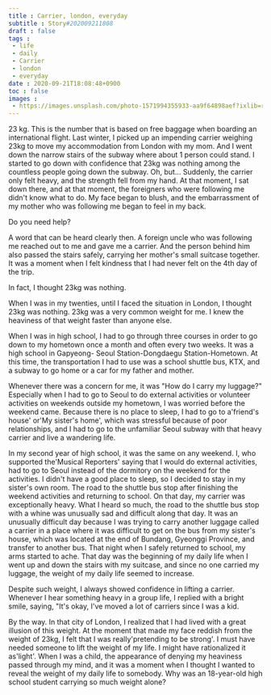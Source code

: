 ```yaml
---
title : Carrier, london, everyday
subtitle : Story#202009211808
draft : false
tags :
 - life
 - daily
 - Carrier
 - london
 - everyday
date : 2020-09-21T18:08:48+0900
toc : false
images : 
 - https://images.unsplash.com/photo-1571994355933-aa9f64898aef?ixlib=rb-1.2.1&q=85&fm=jpg&crop=entropy&cs=srgb&ixid=eyJhcHBfaWQiOjE1NTU0OX0
---
```

23 kg. This is the number that is based on free baggage when boarding an international flight. Last winter, I picked up an impending carrier weighing 23kg to move my accommodation from London with my mom. And I went down the narrow stairs of the subway where about 1 person could stand. I started to go down with confidence that 23kg was nothing among the countless people going down the subway. Oh, but... Suddenly, the carrier only felt heavy, and the strength fell from my hand. At that moment, I sat down there, and at that moment, the foreigners who were following me didn't know what to do. My face began to blush, and the embarrassment of my mother who was following me began to feel in my back.  

Do you need help?  

A word that can be heard clearly then. A foreign uncle who was following me reached out to me and gave me a carrier. And the person behind him also passed the stairs safely, carrying her mother's small suitcase together. It was a moment when I felt kindness that I had never felt on the 4th day of the trip.  

In fact, I thought 23kg was nothing.  

When I was in my twenties, until I faced the situation in London, I thought 23kg was nothing. 23kg was a very common weight for me. I knew the heaviness of that weight faster than anyone else.  

When I was in high school, I had to go through three courses in order to go down to my hometown once a month and often every two weeks. It was a high school in Gapyeong- Seoul Station-Dongdaegu Station-Hometown. At this time, the transportation I had to use was a school shuttle bus, KTX, and a subway to go home or a car for my father and mother.  

Whenever there was a concern for me, it was "How do I carry my luggage?" Especially when I had to go to Seoul to do external activities or volunteer activities on weekends outside my hometown, I was worried before the weekend came. Because there is no place to sleep, I had to go to a'friend's house' or'My sister's home', which was stressful because of poor relationships, and I had to go to the unfamiliar Seoul subway with that heavy carrier and live a wandering life.  

In my second year of high school, it was the same on any weekend. I, who supported the'Musical Reporters' saying that I would do external activities, had to go to Seoul instead of the dormitory on the weekend for the activities. I didn't have a good place to sleep, so I decided to stay in my sister's own room. The road to the shuttle bus stop after finishing the weekend activities and returning to school. On that day, my carrier was exceptionally heavy. What I heard so much, the road to the shuttle bus stop with a whine was unusually sad and difficult along that day. It was an unusually difficult day because I was trying to carry another luggage called a carrier in a place where it was difficult to get on the bus from my sister's house, which was located at the end of Bundang, Gyeonggi Province, and transfer to another bus. That night when I safely returned to school, my arms started to ache. That day was the beginning of my daily life when I went up and down the stairs with my suitcase, and since no one carried my luggage, the weight of my daily life seemed to increase.  

Despite such weight, I always showed confidence in lifting a carrier. Whenever I hear something heavy in a group life, I replied with a bright smile, saying, "It's okay, I've moved a lot of carriers since I was a kid.  

By the way. In that city of London, I realized that I had lived with a great illusion of this weight. At the moment that made my face reddish from the weight of 23kg, I felt that I was really'pretending to be strong'. I must have needed someone to lift the weight of my life. I might have rationalized it as'light'. When I was a child, the appearance of denying my heaviness passed through my mind, and it was a moment when I thought I wanted to reveal the weight of my daily life to somebody. Why was an 18-year-old high school student carrying so much weight alone?